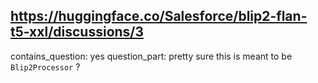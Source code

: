 ## https://huggingface.co/Salesforce/blip2-flan-t5-xxl/discussions/3

contains_question: yes
question_part: pretty sure this is meant to be `Blip2Processor` ?